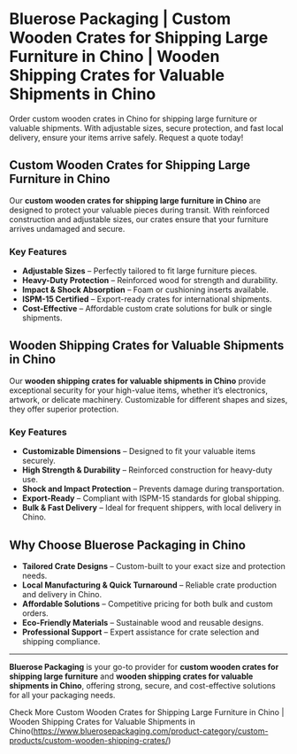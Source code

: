 # Bluerose Packaging | Custom Wooden Crates for Shipping Large Furniture in Chino | Wooden Shipping Crates for Valuable Shipments in Chino

Order custom wooden crates in Chino for shipping large furniture or valuable shipments. With adjustable sizes, secure protection, and fast local delivery, ensure your items arrive safely. Request a quote today!

## Custom Wooden Crates for Shipping Large Furniture in Chino

Our **custom wooden crates for shipping large furniture in Chino** are designed to protect your valuable pieces during transit. With reinforced construction and adjustable sizes, our crates ensure that your furniture arrives undamaged and secure.

### Key Features

- **Adjustable Sizes** – Perfectly tailored to fit large furniture pieces.  
- **Heavy-Duty Protection** – Reinforced wood for strength and durability.  
- **Impact & Shock Absorption** – Foam or cushioning inserts available.  
- **ISPM-15 Certified** – Export-ready crates for international shipments.  
- **Cost-Effective** – Affordable custom crate solutions for bulk or single shipments.  

## Wooden Shipping Crates for Valuable Shipments in Chino

Our **wooden shipping crates for valuable shipments in Chino** provide exceptional security for your high-value items, whether it’s electronics, artwork, or delicate machinery. Customizable for different shapes and sizes, they offer superior protection.

### Key Features

- **Customizable Dimensions** – Designed to fit your valuable items securely.  
- **High Strength & Durability** – Reinforced construction for heavy-duty use.  
- **Shock and Impact Protection** – Prevents damage during transportation.  
- **Export-Ready** – Compliant with ISPM-15 standards for global shipping.  
- **Bulk & Fast Delivery** – Ideal for frequent shippers, with local delivery in Chino.  

## Why Choose Bluerose Packaging in Chino

- **Tailored Crate Designs** – Custom-built to your exact size and protection needs.  
- **Local Manufacturing & Quick Turnaround** – Reliable crate production and delivery in Chino.  
- **Affordable Solutions** – Competitive pricing for both bulk and custom orders.  
- **Eco-Friendly Materials** – Sustainable wood and reusable designs.  
- **Professional Support** – Expert assistance for crate selection and shipping compliance.  

---

**Bluerose Packaging** is your go-to provider for **custom wooden crates for shipping large furniture** and **wooden shipping crates for valuable shipments in Chino**, offering strong, secure, and cost-effective solutions for all your packaging needs.

Check More Custom Wooden Crates for Shipping Large Furniture in Chino | Wooden Shipping Crates for Valuable Shipments in Chino(https://www.bluerosepackaging.com/product-category/custom-products/custom-wooden-shipping-crates/)


